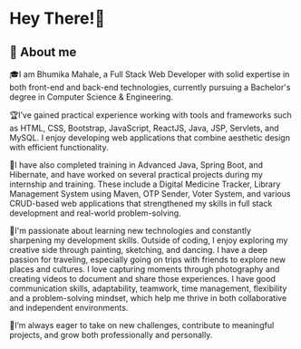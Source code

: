 # Hey There!👋
## 🚀 About me 
🎓I am Bhumika Mahale, a Full Stack Web Developer with solid expertise in both front-end and back-end technologies, currently pursuing a Bachelor's degree in Computer Science & Engineering.

🏆I’ve gained practical experience working with tools and frameworks such as HTML, CSS, Bootstrap, JavaScript, ReactJS, Java, JSP, Servlets, and MySQL. I enjoy developing web applications that combine aesthetic design with efficient functionality.

🥇I have also completed training in Advanced Java, Spring Boot, and Hibernate, and have worked on several practical projects during my internship and training. These include a Digital Medicine Tracker, Library Management System using Maven, OTP Sender, Voter System, and various CRUD-based web applications that strengthened my skills in full stack development and real-world problem-solving.

📌I'm passionate about learning new technologies and constantly sharpening my development skills.
Outside of coding, I enjoy exploring my creative side through painting, sketching, and dancing. I have a deep passion for traveling, especially going on trips with friends to explore new places and cultures. I love capturing moments through photography and creating videos to document and share those experiences. I have good communication skills, adaptability, teamwork, time management, flexibility and a problem-solving mindset, which help me thrive in both collaborative and independent environments.

🎯I’m always eager to take on new challenges, contribute to meaningful projects, and grow both professionally and personally.



